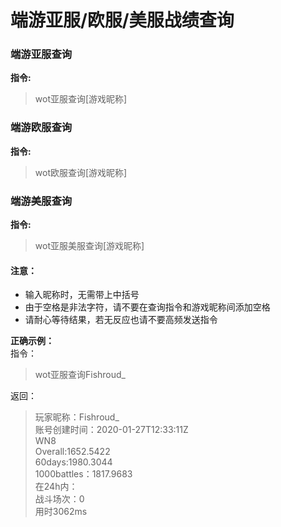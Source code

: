 # 端游亚服/欧服/美服战绩查询

### 端游亚服查询
**指令:**
> wot亚服查询[游戏昵称]

### 端游欧服查询
**指令:**
> wot欧服查询[游戏昵称]

### 端游美服查询
**指令:**
> wot亚服美服查询[游戏昵称]

#### 注意：
* 输入昵称时，无需带上中括号
* 由于空格是非法字符，请不要在查询指令和游戏昵称间添加空格
* 请耐心等待结果，若无反应也请不要高频发送指令

**正确示例：**  
指令：
> wot亚服查询Fishroud_

返回：
> 玩家昵称：Fishroud_  
账号创建时间：2020-01-27T12:33:11Z  
WN8  
Overall:1652.5422  
60days:1980.3044  
1000battles：1817.9683  
在24h内：  
战斗场次：0   
用时3062ms